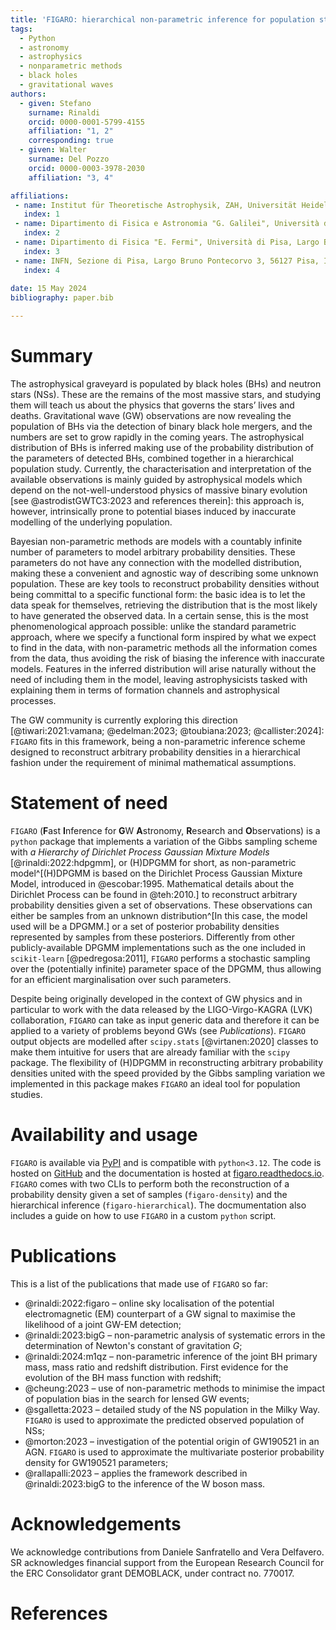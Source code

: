 ```yaml
---
title: 'FIGARO: hierarchical non-parametric inference for population studies'
tags:
  - Python
  - astronomy
  - astrophysics
  - nonparametric methods
  - black holes
  - gravitational waves
authors:
  - given: Stefano
    surname: Rinaldi
    orcid: 0000-0001-5799-4155
    affiliation: "1, 2" 
    corresponding: true
  - given: Walter 
    surname: Del Pozzo
    orcid: 0000-0003-3978-2030
    affiliation: "3, 4" 

affiliations:
 - name: Institut für Theoretische Astrophysik, ZAH, Universität Heidelberg, Albert-Ueberle-Str. 2, 69120 Heidelberg, Germany
   index: 1
 - name: Dipartimento di Fisica e Astronomia "G. Galilei", Università di Padova, Via F. Marzolo 8, 35121 Padova, Italy
   index: 2
 - name: Dipartimento di Fisica "E. Fermi", Università di Pisa, Largo Bruno Pontecorvo 3, 56127 Pisa, Italy
   index: 3
 - name: INFN, Sezione di Pisa, Largo Bruno Pontecorvo 3, 56127 Pisa, Italy
   index: 4
   
date: 15 May 2024
bibliography: paper.bib

---
```


# Summary
The astrophysical graveyard is populated by black holes (BHs) and neutron stars (NSs). These are the remains of the most massive stars, and studying them will teach us about the physics that governs the stars’ lives and deaths. Gravitational wave (GW) observations are now revealing the population of BHs via the detection of binary black hole mergers, and the numbers are set to grow rapidly in the coming years. The astrophysical distribution of BHs is inferred making use of the probability distribution of the parameters of detected BHs, combined together in a hierarchical population study. Currently, the characterisation and interpretation of the available observations is mainly guided by astrophysical models which depend on the not-well-understood physics of massive binary evolution [see @astrodistGWTC3:2023 and references therein]: this approach is, however, intrinsically prone to potential biases induced by inaccurate modelling of the underlying population.

Bayesian non-parametric methods are models with a countably infinite number of parameters to model arbitrary probability densities. These parameters do not have any connection with the modelled distribution, making these a convenient and agnostic way of describing some unknown population. These are key tools to reconstruct probability densities without being committal to a specific functional form: the basic idea is to let the data speak for themselves, retrieving the distribution that is the most likely to have generated the observed data.
In a certain sense, this is the most phenomenological approach possible: unlike the standard parametric approach, where we specify a functional form inspired by what we expect to find in the data, with non-parametric methods all the information comes from the data, thus avoiding the risk of biasing the inference with inaccurate models. Features in the inferred distribution will arise naturally without the need of including them in the model, leaving astrophysicists tasked with explaining them in terms of formation channels and astrophysical processes. 

The GW community is currently exploring this direction [@tiwari:2021:vamana; @edelman:2023; @toubiana:2023; @callister:2024]: `FIGARO` fits in this framework, being a non-parametric inference scheme designed to reconstruct arbitrary probability densities in a hierarchical fashion under the requirement of minimal mathematical assumptions.

# Statement of need

`FIGARO` (**F**ast **I**nference for **G**W **A**stronomy, **R**esearch and **O**bservations) is a `python` package that implements a variation of the Gibbs sampling scheme with *a Hierarchy of Dirichlet Process Gaussian Mixture Models* [@rinaldi:2022:hdpgmm], or (H)DPGMM for short, as non-parametric model^[(H)DPGMM is based on the Dirichlet Process Gaussian Mixture Model, introduced in @escobar:1995. Mathematical details about the Dirichlet Process can be found in @teh:2010.] to reconstruct arbitrary probability densities given a set of observations. These observations can either be samples from an unknown distribution^[In this case, the model used will be a DPGMM.] or a set of posterior probability densities represented by samples from these posteriors. Differently from other publicly-available DPGMM implementations such as the one included in `scikit-learn` [@pedregosa:2011], `FIGARO` performs a stochastic sampling over the (potentially infinite) parameter space of the DPGMM, thus allowing for an efficient marginalisation over such parameters.

Despite being originally developed in the context of GW physics and in particular to work with the data released by the LIGO-Virgo-KAGRA (LVK) collaboration, `FIGARO` can take as input generic data and therefore it can be applied to a variety of problems beyond GWs (see *Publications*). `FIGARO` output objects are modelled after `scipy.stats` [@virtanen:2020] classes to make them intuitive for users that are already familiar with the `scipy` package. 
The flexibility of (H)DPGMM in reconstructing arbitrary probability densities united with the speed provided by the Gibbs sampling variation we implemented in this package makes `FIGARO` an ideal tool for population studies.

# Availability and usage
`FIGARO` is available via [PyPI](https://pypi.org/project/figaro/) and is compatible with `python<3.12`. The code is hosted on [GitHub](https://github.com/sterinaldi/figaro) and the documentation is hosted at [figaro.readthedocs.io](https://figaro.readthedocs.io). `FIGARO` comes with two CLIs to perform both the reconstruction of a probability density given a set of samples (``figaro-density``) and the hierarchical inference (``figaro-hierarchical``). The docmumentation also includes a guide on how to use `FIGARO` in a custom `python` script.

# Publications
This is a list of the publications that made use of `FIGARO` so far:

- @rinaldi:2022:figaro – online sky localisation of the potential electromagnetic (EM) counterpart of a GW signal to maximise the likelihood of a joint GW-EM detection;
- @rinaldi:2023:bigG – non-parametric analysis of systematic errors in the determination of Newton's constant of gravitation $G$;
- @rinaldi:2024:m1qz – non-parametric inference of the joint BH primary mass, mass ratio and redshift distribution. First evidence for the evolution of the BH mass function with redshift;
- @cheung:2023 – use of non-parametric methods to minimise the impact of population bias in the search for lensed GW events;
- @sgalletta:2023 – detailed study of the NS population in the Milky Way. `FIGARO` is used to approximate the predicted observed population of NSs;
- @morton:2023 – investigation of the potential origin of GW190521 in an AGN. `FIGARO` is used to approximate the multivariate posterior probability density for GW190521 parameters;
- @rallapalli:2023 – applies the framework described in @rinaldi:2023:bigG to the inference of the W boson mass.

# Acknowledgements

We acknowledge contributions from Daniele Sanfratello and Vera Delfavero. 
SR acknowledges financial support from the European Research Council for the ERC Consolidator grant DEMOBLACK, under contract no. 770017.

# References
